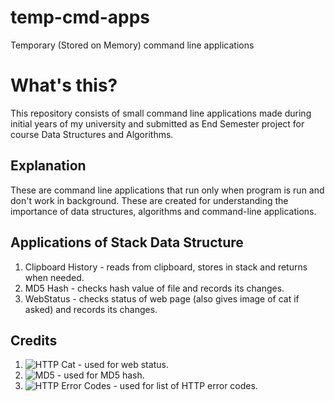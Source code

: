 # temp-cmd-apps
Temporary (Stored on Memory) command line applications

# What's this?
This repository consists of small command line applications made during initial years of my university and submitted as End Semester project for course Data Structures and Algorithms.

## Explanation
These are command line applications that run only when program is run and don't work in background. These are created for understanding the importance of data structures, algorithms and command-line applications.

## Applications of Stack Data Structure
1. Clipboard History - reads from clipboard, stores in stack and returns when needed.
2. MD5 Hash - checks hash value of file and records its changes.
3. WebStatus - checks status of web page (also gives image of cat if asked) and records its changes.

## Credits
1. ![HTTP Cat]("https://http.cat/") - used for web status.
2. ![MD5]("https://en.wikipedia.org/wiki/MD5") - used for MD5 hash.
3. ![HTTP Error Codes]("https://gist.github.com/sandrabosk/d125177b31eca8dc3e5c524e703ba94d") - used for list of HTTP error codes.
